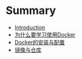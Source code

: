 # Summary

* [Introduction](README.md)
* [为什么要学习使用Docker](wei-shi-yao-yao-xue-xi-shi-yong-docker.md)
* [Docker的安装与配置](dockerde-an-zhuang-yu-pei-zhi.md)
* [镜像与仓库](jing-xiang-yu-cang-ku.md)

